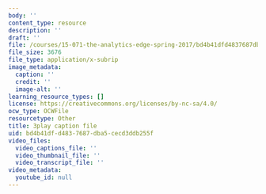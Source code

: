 ```yaml
---
body: ''
content_type: resource
description: ''
draft: ''
file: /courses/15-071-the-analytics-edge-spring-2017/bd4b41dfd4837687dba5cecd3ddb255f_E16wcCKx89w.srt
file_size: 3676
file_type: application/x-subrip
image_metadata:
  caption: ''
  credit: ''
  image-alt: ''
learning_resource_types: []
license: https://creativecommons.org/licenses/by-nc-sa/4.0/
ocw_type: OCWFile
resourcetype: Other
title: 3play caption file
uid: bd4b41df-d483-7687-dba5-cecd3ddb255f
video_files:
  video_captions_file: ''
  video_thumbnail_file: ''
  video_transcript_file: ''
video_metadata:
  youtube_id: null
---
```

